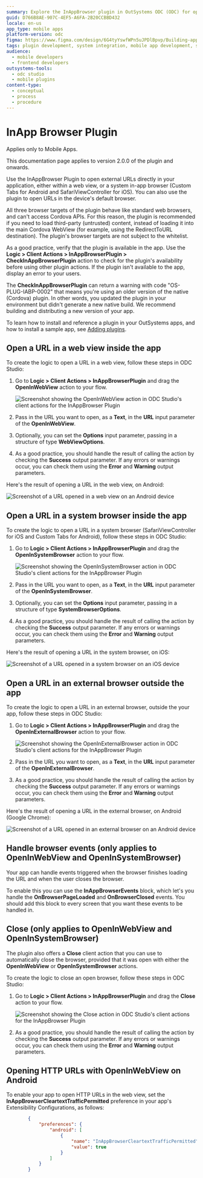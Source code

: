 ```yaml
---
summary: Explore the InAppBrowser plugin in OutSystems ODC (ODC) for opening external URLs directly in your application.
guid: D766B8AE-907C-4EF5-A6FA-2B20CCBBD432
locale: en-us
app_type: mobile apps
platform-version: odc
figma: https://www.figma.com/design/6G4tyYswfWPn5uJPDlBpvp/Building-apps?node-id=5727-54&t=ADYZzdTUBOjTpi9r-0
tags: plugin development, system integration, mobile app development, security version management
audience:
  - mobile developers
  - frontend developers
outsystems-tools:
  - odc studio
  - mobile plugins
content-type:
  - conceptual
  - process
  - procedure
---
```


# InApp Browser Plugin

<div class="info" markdown="1">

Applies only to Mobile Apps.

</div>

This documentation page applies to version 2.0.0 of the plugin and onwards.

Use the InAppBrowser Plugin to open external URLs directly in your application, either within a web view, or a system in-app browser (Custom Tabs for Android and SafariViewController for iOS). You can also use the plugin to open URLs in the device's default browser.

All three browser targets of the plugin behave like standard web browsers, and can't access Cordova APIs. For this reason, the plugin is recommended if you need to load third-party (untrusted) content, instead of loading it into the main Cordova WebView (for example, using the RedirectToURL destination). The plugin's browser targets are not subject to the whitelist.

As a good practice, verify that the plugin is available in the app. Use the **Logic > Client Actions > InAppBrowserPlugin > CheckInAppBrowserPlugin** action to check for the plugin's availability before using other plugin actions. If the plugin isn't available to the app, display an error to your users.

The **CheckInAppBrowserPlugin** can return a warning with code "OS-PLUG-IABP-0002" that means you're using an older version of the native (Cordova) plugin. In other words, you updated the plugin in your environment but didn't generate a new native build. We recommend building and distributing a new version of your app.

<div class="info" markdown="1">

To learn how to install and reference a plugin in your OutSystems apps, and how to install a sample app, see [Adding plugins](../intro.md#adding-plugins).

</div>

## Open a URL in a web view inside the app

To create the logic to open a URL in a web view, follow these steps in ODC Studio:

1. Go to **Logic > Client Actions > InAppBrowserPlugin** and drag the **OpenInWebView** action to your flow.

    ![Screenshot showing the OpenInWebView action in ODC Studio's client actions for the InAppBrowser Plugin](images/open-in-web-view-odcs.png "ODC Studio Client Actions for InAppBrowser Plugin")

2. Pass in the URL you want to open, as a **Text**, in the **URL** input parameter of the **OpenInWebView**.
   
3. Optionally, you can set the **Options** input parameter, passing in a structure of type **WebViewOptions**.

4. As a good practice, you should handle the result of calling the action by checking the **Success** output parameter. If any errors or warnings occur, you can check them using the **Error** and **Warning** output parameters.

Here's the result of opening a URL in the web view, on Android:

![Screenshot of a URL opened in a web view on an Android device](images/web-view-android.png "Web View on Android")

## Open a URL in a system browser inside the app

To create the logic to open a URL in a system browser (SafariViewController for iOS and Custom Tabs for Android), follow these steps in ODC Studio:

1. Go to **Logic > Client Actions > InAppBrowserPlugin** and drag the **OpenInSystemBrowser** action to your flow.

    ![Screenshot showing the OpenInSystemBrowser action in ODC Studio's client actions for the InAppBrowser Plugin](images/open-in-system-browser-odcs.png "ODC Studio Client Actions for InAppBrowser Plugin")

2. Pass in the URL you want to open, as a **Text**, in the **URL** input parameter of the **OpenInSystemBrowser**.
   
3. Optionally, you can set the **Options** input parameter, passing in a structure of type **SystemBrowserOptions**.

4. As a good practice, you should handle the result of calling the action by checking the **Success** output parameter. If any errors or warnings occur, you can check them using the **Error** and **Warning** output parameters.

Here's the result of opening a URL in the system browser, on iOS:

![Screenshot of a URL opened in a system browser on an iOS device](images/system-browser-ios.png "System Browser on iOS")

## Open a URL in an external browser outside the app

To create the logic to open a URL in an external browser, outside the your app, follow these steps in ODC Studio:

1. Go to **Logic > Client Actions > InAppBrowserPlugin** and drag the **OpenInExternalBrowser** action to your flow.

    ![Screenshot showing the OpenInExternalBrowser action in ODC Studio's client actions for the InAppBrowser Plugin](images/open-in-external-browser-odcs.png "ODC Studio Client Actions for InAppBrowser Plugin")

2. Pass in the URL you want to open, as a **Text**, in the **URL** input parameter of the **OpenInExternalBrowser**.

3. As a good practice, you should handle the result of calling the action by checking the **Success** output parameter. If any errors or warnings occur, you can check them using the **Error** and **Warning** output parameters.

Here's the result of opening a URL in the external browser, on Android (Google Chrome):

![Screenshot of a URL opened in an external browser on an Android device](images/external-browser-android.png "External Browser on Android")

## Handle browser events (only applies to OpenInWebView and OpenInSystemBrowser)

Your app can handle events triggered when the browser finishes loading the URL and when the user closes the browser.

To enable this you can use the **InAppBrowserEvents** block, which let's you handle the **OnBrowserPageLoaded** and **OnBrowserClosed** events. You should add this block to every screen that you want these events to be handled in.

## Close (only applies to OpenInWebView and OpenInSystemBrowser)

The plugin also offers a **Close** client action that you can use to automatically close the browser, provided that it was open with either the **OpenInWebView** or **OpenInSystemBrowser** actions.

To create the logic to close an open browser, follow these steps in ODC Studio:

1. Go to **Logic > Client Actions > InAppBrowserPlugin** and drag the **Close** action to your flow.

    ![Screenshot showing the Close action in ODC Studio's client actions for the InAppBrowser Plugin](images/close-browser-odcs.png "ODC Studio Client Actions for InAppBrowser Plugin")

3. As a good practice, you should handle the result of calling the action by checking the **Success** output parameter. If any errors or warnings occur, you can check them using the **Error** and **Warning** output parameters.

## Opening HTTP URLs with OpenInWebView on Android

To enable your app to open HTTP URLs in the web view, set the **InAppBrowserCleartextTrafficPermitted** preference in your app's Extensibility Configurations, as follows:

```json
        {
            "preferences": {
                "android": [
                    {
                        "name": "InAppBrowserCleartextTrafficPermitted",
                        "value": true
                    }
                ]
            }
        }
```
